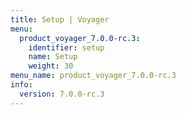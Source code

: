 ```yaml
---
title: Setup | Voyager
menu:
  product_voyager_7.0.0-rc.3:
    identifier: setup
    name: Setup
    weight: 30
menu_name: product_voyager_7.0.0-rc.3
info:
  version: 7.0.0-rc.3
---
```


